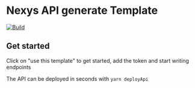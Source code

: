 # Nexys API generate Template

[![Build](https://github.com/nexys-system/api-gen-template/actions/workflows/build.yml/badge.svg)](https://github.com/nexys-system/api-gen-template/actions/workflows/build.yml)

## Get started

Click on "use this template" to get started, add the token and start writing endpoints

The API can be deployed in seconds with `yarn deployApi`
